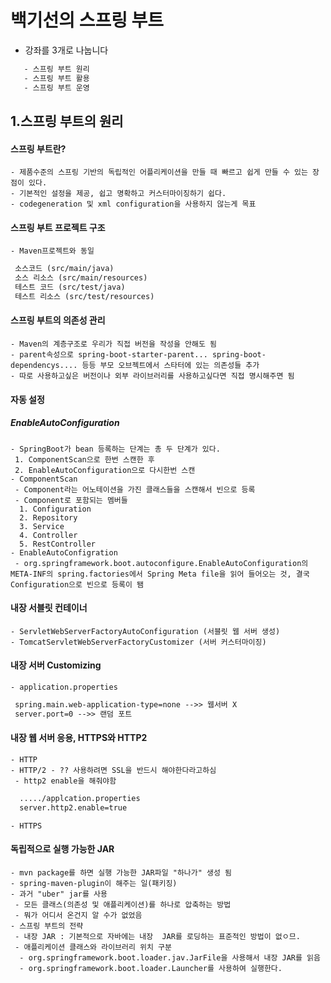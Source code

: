 # 백기선의 스프링 부트
 - 강좌를 3개로 나눕니다  
```xml
   - 스프링 부트 원리
   - 스프링 부트 활용
   - 스프링 부트 운영
```  
 ## 1.스프링 부트의 원리  
   #### 스프링 부트란?  
    - 제품수준의 스프링 기반의 독립적인 어플리케이션을 만들 때 빠르고 쉽게 만들 수 있는 장점이 있다.  
    - 기본적인 설정을 제공, 쉽고 명확하고 커스터마이징하기 쉽다.  
    - codegeneration 및 xml configuration을 사용하지 않는게 목표  
   #### 스프링 부트 프로젝트 구조  
    - Maven프로젝트와 동일
   ```xml
    소스코드 (src/main/java)
    소스 리소스 (src/main/resources)
    테스트 코드 (src/test/java)
    테스트 리소스 (src/test/resources)
   ```
   #### 스프링 부트의 의존성 관리
    - Maven의 계층구조로 우리가 직접 버전을 작성을 안해도 됨
    - parent속성으로 spring-boot-starter-parent... spring-boot-dependencys.... 등등 부모 오브젝트에서 스타터에 있는 의존성들 추가
    - 따로 사용하고싶은 버전이나 외부 라이브러리를 사용하고싶다면 직접 명시해주면 됨
   #### 자동 설정  
   ##### EnableAutoConfiguration
    - SpringBoot가 bean 등록하는 단계는 총 두 단계가 있다.
     1. ComponentScan으로 한번 스캔한 후
     2. EnableAutoConfiguration으로 다시한번 스캔
    - ComponentScan
     - Component라는 어노테이션을 가진 클래스들을 스캔해서 빈으로 등록
     - Component로 포함되는 멤버들
      1. Configuration
      2. Repository
      3. Service
      4. Controller
      5. RestController
    - EnableAutoConfigration
     - org.springframework.boot.autoconfigure.EnableAutoConfiguration의 META-INF의 spring.factories에서 Spring Meta file을 읽어 들어오는 것, 결국 Configuration으로 빈으로 등록이 됌
   #### 내장 서블릿 컨테이너
    - ServletWebServerFactoryAutoConfiguration (서블릿 웹 서버 생성)
    - TomcatServletWebServerFactoryCustomizer (서버 커스터마이징)
   #### 내장 서버 Customizing 
    - application.properties
   ```xml
    spring.main.web-application-type=none -->> 웹서버 X
    server.port=0 -->> 랜덤 포트
   ```
   #### 내장 웹 서버 응용, HTTPS와 HTTP2
    - HTTP
    - HTTP/2 - ?? 사용하려면 SSL을 반드시 해야한다라고하심
     - http2 enable을 해줘야함
   ```xml
     ...../applcation.properties
     server.http2.enable=true 
   ```
    - HTTPS
   #### 독립적으로 실행 가능한 JAR
    - mvn package를 하면 실행 가능한 JAR파일 "하나가" 생성 됨
    - spring-maven-plugin이 해주는 일(패키징)
    - 과거 "uber" jar를 사용
     - 모든 클래스(의존성 및 애플리케이션)를 하나로 압축하는 방법
     - 뭐가 어디서 온건지 알 수가 없었음
    - 스프링 부트의 전략
     - 내장 JAR : 기본적으로 자바에는 내장  JAR를 로딩하는 표준적인 방법이 없ㅇ므.
     - 애플리케이션 클래스와 라이브러리 위치 구분
      - org.springframework.boot.loader.jav.JarFile을 사용해서 내장 JAR를 읽음
      - org.springframework.boot.loader.Launcher를 사용하여 실행한다.
   
